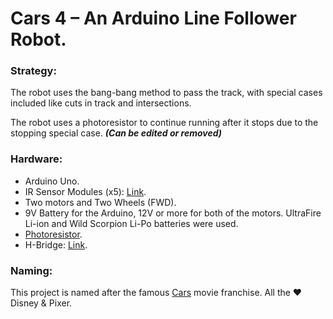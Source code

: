 # Cars 4 – An Arduino Line Follower Robot.

### Strategy:

The robot uses the bang-bang method to pass the track, with special cases included like cuts in track and intersections.

The robot uses a photoresistor to continue running after it stops due to the stopping special case. ***(Can be edited or removed)***

### Hardware:

- Arduino Uno.
- IR Sensor Modules (x5): [Link](http://ram-e-shop.com/oscmax/catalog/product_info.php?products_id=3213).
- Two motors and Two Wheels (FWD).
- 9V Battery for the Arduino, 12V or more for both of the motors. UltraFire Li-ion and Wild Scorpion Li-Po batteries were used.
- [Photoresistor](https://www.arduino.cc/en/uploads/Tutorial/PhotoCellA0.png).
- H-Bridge: [Link](https://howtomechatronics.com/tutorials/arduino/arduino-dc-motor-control-tutorial-l298n-pwm-h-bridge/).

### Naming:
This project is named after the famous [Cars](https://en.wikipedia.org/wiki/Cars_(franchise)) movie franchise. All the ♥️ Disney & Pixer.

